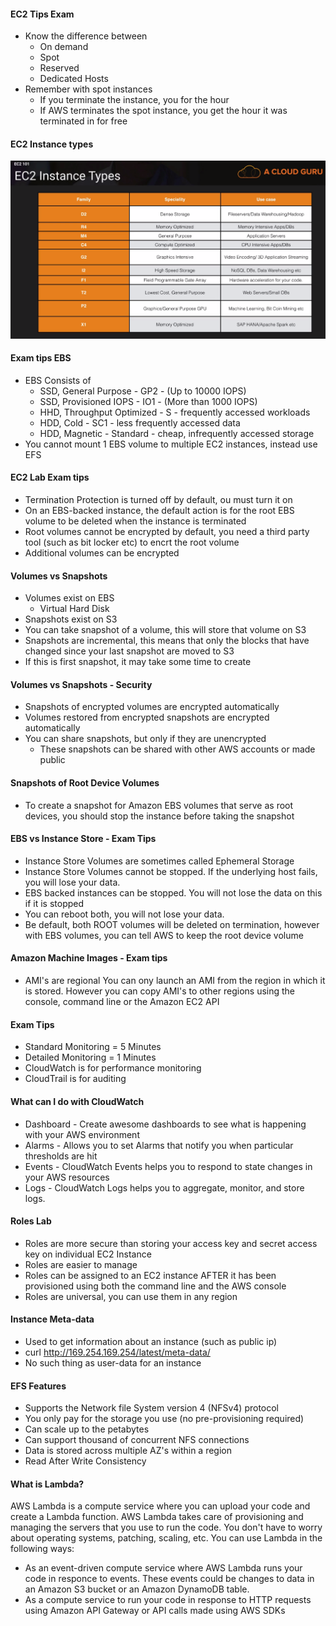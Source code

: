 
#### EC2 Tips Exam
- Know the difference between
	- On demand
	- Spot
	- Reserved
	- Dedicated Hosts
- Remember with spot instances
	- If you terminate the instance, you for the hour
	- If AWS terminates the spot instance, you get the hour it was terminated in for free	


#### EC2 Instance types
![Compute](../../images/EC2/ec2_instance_types_exam_tips.png)	

#### Exam tips EBS
- EBS Consists of
	- SSD, General Purpose - GP2 - (Up to 10000 IOPS)
	- SSD, Provisioned IOPS - IO1 - (More than 1000 IOPS)
	- HHD, Throughput Optimized - S - frequently accessed workloads
	- HDD, Cold - SC1 - less frequently accessed data
	- HDD, Magnetic - Standard - cheap, infrequently accessed storage
- You cannot mount 1 EBS volume to multiple EC2 instances, instead use EFS	

#### EC2 Lab Exam tips
- Termination Protection is turned off by default, ou must turn it on
- On an EBS-backed instance, the default action is for the root EBS volume to be deleted when the instance is terminated
- Root volumes 	cannot be encrypted by default, you need a third party tool (such as bit locker etc) to encrt the root volume
- Additional volumes can be encrypted

#### Volumes vs Snapshots
- Volumes exist on EBS
	- Virtual Hard Disk
- Snapshots exist on S3	
- You can take  snapshot of a volume, this will store that volume on S3
- Snapshots are incremental, this means that only the blocks that have changed since your last snapshot are moved to S3
- If this is first snapshot, it may take some time to create

#### Volumes vs Snapshots - Security
- Snapshots of encrypted volumes are encrypted automatically
- Volumes restored from encrypted snapshots are encrypted automatically
- You can share snapshots, but only if they are unencrypted
	- These snapshots can be shared with other AWS accounts or made public

#### Snapshots of Root Device Volumes
- To create a snapshot for Amazon EBS volumes that serve as root devices, you should stop the instance before taking the snapshot

#### EBS vs Instance Store - Exam Tips
- Instance Store Volumes are sometimes called Ephemeral Storage
- Instance Store Volumes cannot be stopped. If the underlying host fails, you will lose your data.
- EBS backed instances can be stopped. You will not lose the data on this if it is stopped
- You can reboot both, you will not lose your data.
- Be default, both ROOT volumes will be deleted on termination, however with EBS volumes, you can tell AWS to keep the root device volume

#### Amazon Machine Images - Exam tips
- AMI's are regional You can ony launch an AMI from the region in which it is stored. However you can copy AMI's to other regions 
	using the console, command line or the Amazon EC2 API

#### Exam Tips
- Standard Monitoring  = 5 Minutes
- Detailed Monitoring = 1 Minutes
- CloudWatch is for performance monitoring
- CloudTrail is for auditing

#### What can I do with CloudWatch
- Dashboard - Create awesome dashboards to see what is happening with your AWS environment
- Alarms - Allows you to set Alarms that notify you when particular thresholds are hit
- Events - CloudWatch Events helps you to respond to state changes in your AWS resources
- Logs - CloudWatch Logs helps you to aggregate, monitor, and store logs.

#### Roles Lab
- Roles are more secure than storing your access key and secret access key on individual EC2 Instance
- Roles are easier to manage
- Roles can be assigned to an EC2 instance AFTER it has been provisioned using both the command line and the AWS console
- Roles are universal, you can use them in any region

#### Instance Meta-data
- Used to get information about an instance (such as public ip)
- curl http://169.254.169.254/latest/meta-data/
- No such thing as user-data for an instance

#### EFS Features
- Supports the Network file System version 4 (NFSv4) protocol
- You only pay for the storage you use (no pre-provisioning required)
- Can scale up to the petabytes
- Can support thousand of concurrent NFS connections
- Data is stored across multiple AZ's within a region
- Read After Write Consistency

#### What is Lambda?
AWS Lambda is a compute service where you can upload your code and create a Lambda function. 
AWS Lambda takes care of provisioning and managing the servers that you use to run the code. 
You don't have to worry about operating systems, patching, scaling, etc. You can use Lambda in the following ways:
- As an event-driven compute service where AWS Lambda runs your code in responce to events.
  These events could be changes to data in an Amazon S3 bucket or an Amazon DynamoDB table.
- As a compute service to run your code in response to HTTP requests using Amazon API Gateway or 
  API calls made using AWS SDKs

 
	
	


	